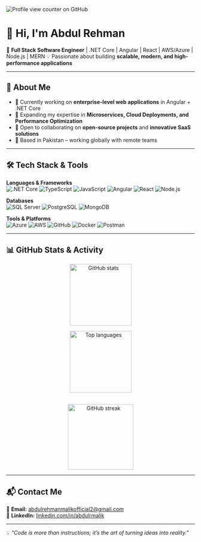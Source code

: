 ![Profile view counter on GitHub](https://komarev.com/ghpvc/?username=Abdul-RehmanMalik)

# 👋 Hi, I'm Abdul Rehman

🚀 **Full Stack Software Engineer** | .NET Core | Angular | React | AWS/Azure | Node.js | MERN 
💡 Passionate about building **scalable, modern, and high-performance applications**  

---

## 🌟 About Me
- 🔭 Currently working on **enterprise-level web applications** in Angular + .NET Core  
- 🌱 Expanding my expertise in **Microservices, Cloud Deployments, and Performance Optimization**  
- 🤝 Open to collaborating on **open-source projects** and **innovative SaaS solutions**  
- 📍 Based in Pakistan – working globally with remote teams

---

## 🛠 Tech Stack & Tools

**Languages & Frameworks**  
![.NET Core](https://img.shields.io/badge/-.NET_Core-512BD4?style=flat-square&logo=dotnet)
![TypeScript](https://img.shields.io/badge/-TypeScript-007ACC?style=flat-square&logo=typescript) 
![JavaScript](https://img.shields.io/badge/-JavaScript-black?style=flat-square&logo=javascript) 
![Angular](https://img.shields.io/badge/-Angular-DD0031?style=flat-square&logo=angular) 
![React](https://img.shields.io/badge/-React-61DAFB?style=flat-square&logo=react) 
![Node.js](https://img.shields.io/badge/-Node.js-339933?style=flat-square&logo=node.js) 

**Databases**  
![SQL Server](https://img.shields.io/badge/-SQL%20Server-CC2927?style=flat-square&logo=microsoft-sql-server) 
![PostgreSQL](https://img.shields.io/badge/-PostgreSQL-336791?style=flat-square&logo=postgresql) 
![MongoDB](https://img.shields.io/badge/-MongoDB-47A248?style=flat-square&logo=mongodb)

**Tools & Platforms**  
![Azure](https://img.shields.io/badge/-Azure-0089D6?style=flat-square&logo=microsoft-azure) 
![AWS](https://img.shields.io/badge/-AWS-232F3E?style=flat-square&logo=amazon-aws) 
![GitHub](https://img.shields.io/badge/-GitHub-181717?style=flat-square&logo=github) 
![Docker](https://img.shields.io/badge/-Docker-2496ED?style=flat-square&logo=docker) 
![Postman](https://img.shields.io/badge/-Postman-FF6C37?style=flat-square&logo=postman)

---


## 📊 GitHub Stats & Activity

<div align="center">

  <!-- Main stats -->
  <img
    src="https://github-readme-stats.vercel.app/api?username=Abdul-RehmanMalik&show_icons=true&include_all_commits=true&count_private=true&hide=issues,prs,stars&rank_icon=github&hide_border=true&bg_color=0D1117&title_color=00F5FF&text_color=F5F5F5&icon_color=7D5FFF"
    height="165"
    alt="GitHub stats"
  />

  <!-- Top languages -->
  <img
    src="https://github-readme-stats.vercel.app/api/top-langs/?username=Abdul-RehmanMalik&layout=compact&langs_count=8&hide_border=true&bg_color=0D1117&title_color=00F5FF&text_color=F5F5F5"
    height="165"
    alt="Top languages"
  />

  <!-- Streak -->
  <br/>
  <img
    src="https://streak-stats.demolab.com?user=Abdul-RehmanMalik&hide_border=true&background=0D1117&ring=7D5FFF&fire=00F5FF&currStreakNum=F5F5F5&sideNums=F5F5F5&currStreakLabel=00F5FF&sideLabels=AAAAAA&dates=AAAAAA"
    height="175"
    alt="GitHub streak"
  />

</div>


---

## 📬 Contact Me
📧 **Email:** abdulrehmanmalikofficial2@gmail.com  
💼 **LinkedIn:** [linkedin.com/in/abdulrmalik](https://linkedin.com/in/abdulrmalik)  

---

💡 _"Code is more than instructions; it’s the art of turning ideas into reality."_

